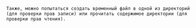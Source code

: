     Также, можно попытаться создать временный файл в одной из директорий (для проверки прав записи) или прочитать содержимое директории (для проверки прав чтения).